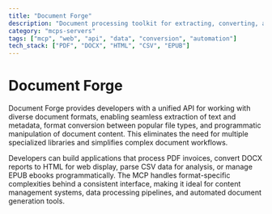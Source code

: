 ```yaml
---
title: "Document Forge"
description: "Document processing toolkit for extracting, converting, and manipulating files across PDF, DOCX, HTML, CSV, and EPUB formats."
category: "mcps-servers"
tags: ["mcp", "web", "api", "data", "conversion", "automation"]
tech_stack: ["PDF", "DOCX", "HTML", "CSV", "EPUB"]
---
```


# Document Forge

Document Forge provides developers with a unified API for working with diverse document formats, enabling seamless extraction of text and metadata, format conversion between popular file types, and programmatic manipulation of document content. This eliminates the need for multiple specialized libraries and simplifies complex document workflows.

Developers can build applications that process PDF invoices, convert DOCX reports to HTML for web display, parse CSV data for analysis, or manage EPUB ebooks programmatically. The MCP handles format-specific complexities behind a consistent interface, making it ideal for content management systems, data processing pipelines, and automated document generation tools.
